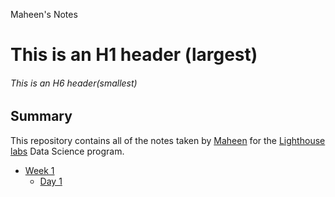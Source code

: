 Maheen's Notes
# This is an H1 header (largest)
###### This is an H6 header(smallest)
## Summary
This repository contains all of the notes taken by [Maheen](https://github.com/mah-een3) for the [Lighthouse labs](https://www.lighthouselabs.ca/) Data Science program. 
* [Week 1](/Week_1)
    * [Day 1](/Week_1/Day_1)
